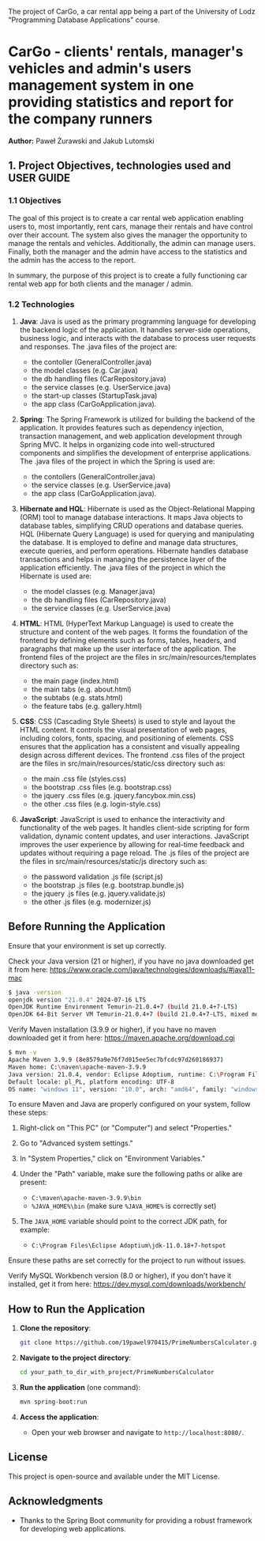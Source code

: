 The project of CarGo, a car rental app being a part of the University of Lodz "Programming Database Applications" course.

# CarGo - clients' rentals, manager's vehicles and admin's users management system in one providing statistics and report for the company runners

**Author:** Paweł Żurawski and Jakub Lutomski

## 1. Project Objectives, technologies used and USER GUIDE

### 1.1 Objectives

The goal of this project is to create a car rental web application enabling users to, most importantly, rent cars, manage their rentals and have control over their account. The system also gives the manager the opportunity to manage the rentals and vehicles. Additionally, the admin can manage users. Finally, both the manager and the admin have access to the statistics and the admin has the access to the report.

In summary, the purpose of this project is to create a fully functioning car rental web app for both clients and the manager / admin.

### 1.2 Technologies

1. **Java**: Java is used as the primary programming language for developing the backend logic of the application. It handles server-side operations, business logic, and interacts with the database to process user requests and responses. The .java files of the project are:
   - the contoller (GeneralController.java)
   - the model classes (e.g. Car.java)
   - the db handling files (CarRepository.java)
   - the service classes (e.g. UserService.java)
   - the start-up classes (StartupTask.java)
   - the app class (CarGoApplication.java).
     
3. **Spring**: The Spring Framework is utilized for building the backend of the application. It provides features such as dependency injection, transaction management, and web application development through Spring MVC. It helps in organizing code into well-structured components and simplifies the development of enterprise applications. The .java files of the project in which the Spring is used are:
   - the contollers (GeneralController.java)
   - the service classes (e.g. UserService.java)
   - the app class (CarGoApplication.java).

5. **Hibernate and HQL**: Hibernate is used as the Object-Relational Mapping (ORM) tool to manage database interactions. It maps Java objects to database tables, simplifying CRUD operations and database queries. HQL (Hibernate Query Language) is used for querying and manipulating the database. It is employed to define and manage data structures, execute queries, and perform operations. Hibernate handles database transactions and helps in managing the persistence layer of the application efficiently. The .java files of the project in which the Hibernate is used are:
   - the model classes (e.g. Manager.java)
   - the db handling files (CarRepository.java)
   - the service classes (e.g. UserService.java)
   
6. **HTML**: HTML (HyperText Markup Language) is used to create the structure and content of the web pages. It forms the foundation of the frontend by defining elements such as forms, tables, headers, and paragraphs that make up the user interface of the application. The frontend files of the project are the files in src/main/resources/templates directory such as:
   - the main page (index.html)
   - the main tabs (e.g. about.html)
   - the subtabs (e.g. stats.html)
   - the feature tabs (e.g. gallery.html)
     
7. **CSS**: CSS (Cascading Style Sheets) is used to style and layout the HTML content. It controls the visual presentation of web pages, including colors, fonts, spacing, and positioning of elements. CSS ensures that the application has a consistent and visually appealing design across different devices. The frontend .css files of the project are the files in src/main/resources/static/css directory such as:
   - the main .css file (styles.css)
   - the bootstrap .css files (e.g. bootstrap.css)
   - the jquery .css files (e.g. jquery.fancybox.min.css)
   - the other .css files (e.g. login-style.css)
   
8. **JavaScript**: JavaScript is used to enhance the interactivity and functionality of the web pages. It handles client-side scripting for form validation, dynamic content updates, and user interactions. JavaScript improves the user experience by allowing for real-time feedback and updates without requiring a page reload. The .js files of the project are the files in src/main/resources/static/js directory such as:
   - the password validation .js file (script.js)
   - the bootstrap .js files (e.g. bootstrap.bundle.js)
   - the jquery .js files (e.g. jquery.validate.js)
   - the other .js files (e.g. modernizer.js)

## Before Running the Application

Ensure that your environment is set up correctly.

Check your Java version (21 or higher), if you have no java downloaded get it from here: https://www.oracle.com/java/technologies/downloads/#java11-mac

```bash
$ java -version
openjdk version "21.0.4" 2024-07-16 LTS
OpenJDK Runtime Environment Temurin-21.0.4+7 (build 21.0.4+7-LTS)
OpenJDK 64-Bit Server VM Temurin-21.0.4+7 (build 21.0.4+7-LTS, mixed mode, sharing)
```

Verify Maven installation (3.9.9 or higher), if you have no maven downloaded get it from here: https://maven.apache.org/download.cgi

```bash
$ mvn -v
Apache Maven 3.9.9 (8e8579a9e76f7d015ee5ec7bfcdc97d260186937)
Maven home: C:\maven\apache-maven-3.9.9
Java version: 21.0.4, vendor: Eclipse Adoptium, runtime: C:\Program Files\Eclipse Adoptium\jdk-21.0.4.7-hotspot
Default locale: pl_PL, platform encoding: UTF-8
OS name: "windows 11", version: "10.0", arch: "amd64", family: "windows"
```

To ensure Maven and Java are properly configured on your system, follow these steps:

1. Right-click on "This PC" (or "Computer") and select "Properties."
2. Go to "Advanced system settings."
3. In "System Properties," click on "Environment Variables."
4. Under the "Path" variable, make sure the following paths or alike are present:
   - `C:\maven\apache-maven-3.9.9\bin`
   - `%JAVA_HOME%\bin` (make sure `%JAVA_HOME%` is correctly set)

5. The `JAVA_HOME` variable should point to the correct JDK path, for example:
   - `C:\Program Files\Eclipse Adoptium\jdk-11.0.18+7-hotspot`

Ensure these paths are set correctly for the project to run without issues.

Verify MySQL Workbench version (8.0 or higher), if you don't have it installed, get it from here: https://dev.mysql.com/downloads/workbench/

## How to Run the Application

1. **Clone the repository**:
   ```bash
   git clone https://github.com/19pawel970415/PrimeNumbersCalculator.git
   ```

2. **Navigate to the project directory**:
   ```bash
   cd your_path_to_dir_with_project/PrimeNumbersCalculator
   ```

3. **Run the application** (one command):
   ```bash
   mvn spring-boot:run
   ```

4. **Access the application**:
    - Open your web browser and navigate to `http://localhost:8080/`.

## License
This project is open-source and available under the MIT License.

## Acknowledgments
- Thanks to the Spring Boot community for providing a robust framework for developing web applications.
